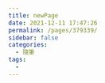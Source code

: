 ```yaml
---
title: newPage
date: 2021-12-11 17:47:26
permalink: /pages/379339/
sidebar: false
categories:
  - 隨筆
tags:
  -
---
```

